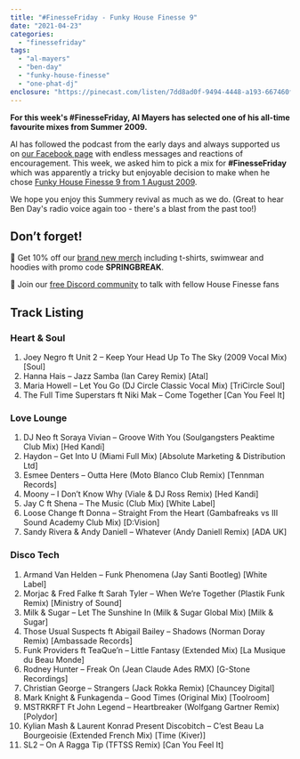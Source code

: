```yaml
---
title: "#FinesseFriday - Funky House Finesse 9"
date: "2021-04-23"
categories: 
  - "finessefriday"
tags: 
  - "al-mayers"
  - "ben-day"
  - "funky-house-finesse"
  - "one-phat-dj"
enclosure: "https://pinecast.com/listen/7dd8ad0f-9494-4448-a193-667460fa7ddb.mp3 115672557 audio/mpeg "
---
```


**For this week's #FinesseFriday, Al Mayers has selected one of his all-time favourite mixes from Summer 2009.**

Al has followed the podcast from the early days and always supported us on [our Facebook page](https://www.facebook.com/HouseFinesse/) with endless messages and reactions of encouragement. This week, we asked him to pick a mix for **#FinesseFriday** which was apparently a tricky but enjoyable decision to make when he chose [Funky House Finesse 9 from 1 August 2009](https://www.housefinesse.com/onephatdj/funky-house-finesse-9/).

We hope you enjoy this Summery revival as much as we do. (Great to hear Ben Day's radio voice again too - there's a blast from the past too!)

## Don’t forget!

👕 Get 10% off our [brand new merch](/shop) including t-shirts, swimwear and hoodies with promo code **SPRINGBREAK**.

💬 Join our [free Discord community](https://discord.gg/WXgd2dgseM) to talk with fellow House Finesse fans

## Track Listing

### Heart & Soul

1. Joey Negro ft Unit 2 – Keep Your Head Up To The Sky (2009 Vocal Mix) \[Soul\]
2. Hanna Hais – Jazz Samba (Ian Carey Remix) \[Atal\]
3. Maria Howell – Let You Go (DJ Circle Classic Vocal Mix) \[TriCircle Soul\]
4. The Full Time Superstars ft Niki Mak – Come Together \[Can You Feel It\]

### Love Lounge

1. DJ Neo ft Soraya Vivian – Groove With You (Soulgangsters Peaktime Club Mix) \[Hed Kandi\]
2. Haydon – Get Into U (Miami Full Mix) \[Absolute Marketing & Distribution Ltd\]
3. Esmee Denters – Outta Here (Moto Blanco Club Remix) \[Tennman Records\]
4. Moony – I Don’t Know Why (Viale & DJ Ross Remix) \[Hed Kandi\]
5. Jay C ft Shena – The Music (Club Mix) \[White Label\]
6. Loose Change ft Donna – Straight From the Heart (Gambafreaks vs III Sound Academy Club Mix) \[D:Vision\]
7. Sandy Rivera & Andy Daniell – Whatever (Andy Daniell Remix) \[ADA UK\]

### Disco Tech

1. Armand Van Helden – Funk Phenomena (Jay Santi Bootleg) \[White Label\]
2. Morjac & Fred Falke ft Sarah Tyler – When We’re Together (Plastik Funk Remix) \[Ministry of Sound\]
3. Milk & Sugar – Let The Sunshine In (Milk & Sugar Global Mix) \[Milk & Sugar\]
4. Those Usual Suspects ft Abigail Bailey – Shadows (Norman Doray Remix) \[Ambassade Records\]
5. Funk Providers ft TeaQue’n – Little Fantasy (Extended Mix) \[La Musique du Beau Monde\]
6. Rodney Hunter – Freak On (Jean Claude Ades RMX) \[G-Stone Recordings\]
7. Christian George – Strangers (Jack Rokka Remix) \[Chauncey Digital\]
8. Mark Knight & Funkagenda – Good Times (Original Mix) \[Toolroom\]
9. MSTRKRFT Ft John Legend – Heartbreaker (Wolfgang Gartner Remix) \[Polydor\]
10. Kylian Mash & Laurent Konrad Present Discobitch – C’est Beau La Bourgeoisie (Extended French Mix) \[Time (Kiver)\]
11. SL2 – On A Ragga Tip (TFTSS Remix) \[Can You Feel It\]
